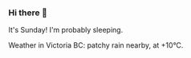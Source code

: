 ### Hi there :wave:

It's Sunday! I'm probably sleeping.

Weather in Victoria BC: patchy rain nearby, at +10°C.
